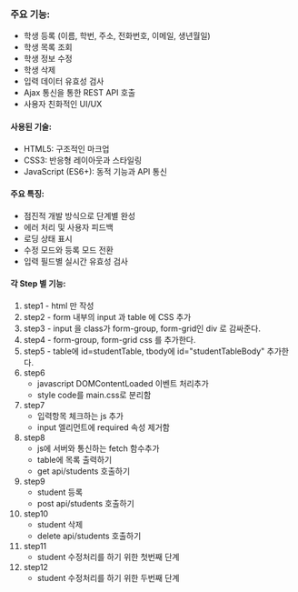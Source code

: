 ### 주요 기능:
* 학생 등록 (이름, 학번, 주소, 전화번호, 이메일, 생년월일)
* 학생 목록 조회
* 학생 정보 수정
* 학생 삭제
* 입력 데이터 유효성 검사
* Ajax 통신을 통한 REST API 호출
* 사용자 친화적인 UI/UX

#### 사용된 기술:
* HTML5: 구조적인 마크업
* CSS3: 반응형 레이아웃과 스타일링
* JavaScript (ES6+): 동적 기능과 API 통신

#### 주요 특징:
* 점진적 개발 방식으로 단계별 완성
* 에러 처리 및 사용자 피드백
* 로딩 상태 표시
* 수정 모드와 등록 모드 전환
* 입력 필드별 실시간 유효성 검사

#### 각 Step 별 기능:
1. step1 - html 만 작성
2. step2 - form 내부의 input 과 table 에 CSS 추가
3. step3 - input 을 class가 form-group, form-grid인 div 로 감싸준다.
4. step4 - form-group, form-grid css 를 추가한다.
5. step5 - table에 id=studentTable, tbody에 id="studentTableBody" 추가한다.
6. step6 
    - javascript DOMContentLoaded 이벤트 처리추가
    - style code를 main.css로 분리함
7. step7 
    - 입력항목 체크하는 js 추가
    - input 엘리먼트에 required 속성 제거함
8. step8
    - js에 서버와 통신하는 fetch 함수추가
    - table에 목록 출력하기
    - get api/students 호출하기
9. step9
    - student 등록
    - post api/students 호출하기    
10. step10
    - student 삭제
    - delete api/students 호출하기    
11. step11
    - student 수정처리를 하기 위한 첫번째 단계
12. step12
    - student 수정처리를 하기 위한 두번째 단계
    


